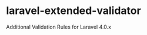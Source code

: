 laravel-extended-validator
==========================

Additional Validation Rules for Laravel 4.0.x
